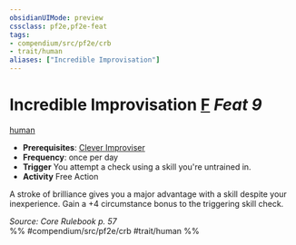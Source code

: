```yaml
---
obsidianUIMode: preview
cssclass: pf2e,pf2e-feat
tags:
- compendium/src/pf2e/crb
- trait/human
aliases: ["Incredible Improvisation"]
---
```

# Incredible Improvisation  [F](/rules/core-rulebook/chapter-9-playing-the-game.md#Actions "Free Action") *Feat 9*  
[human](/rules/traits/human.md)  

- **Prerequisites**: [Clever Improviser](/compendium/feats/clever-improviser.md)
- **Frequency**: once per day
- **Trigger** You attempt a check using a skill you're untrained in.
- **Activity** Free Action

A stroke of brilliance gives you a major advantage with a skill despite your inexperience. Gain a +4 circumstance bonus to the triggering skill check.

*Source: Core Rulebook p. 57*  
%% #compendium/src/pf2e/crb #trait/human %%